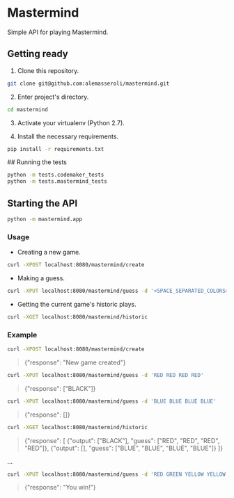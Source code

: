 # Mastermind

Simple API for playing Mastermind.

## Getting ready

1) Clone this repository.

```sh
git clone git@github.com:alemasseroli/mastermind.git
```

2) Enter project's directory.

```sh
cd mastermind
```

3) Activate your virtualenv (Python 2.7).

4) Install the necessary requirements.

```sh
pip install -r requirements.txt
```

## Running the tests

```sh
python -m tests.codemaker_tests
python -m tests.mastermind_tests
```

## Starting the API

```sh
python -m mastermind.app
```

### Usage

- Creating a new game.

```sh
curl -XPOST localhost:8080/mastermind/create
```

- Making a guess.

```sh
curl -XPUT localhost:8080/mastermind/guess -d '<SPACE_SEPARATED_COLORS>'
```

- Getting the current game's historic plays.

```sh
curl -XGET localhost:8080/mastermind/historic
```

### Example

```sh
curl -XPOST localhost:8080/mastermind/create
```
> {"response": "New game created"}

```sh
curl -XPUT localhost:8080/mastermind/guess -d 'RED RED RED RED'
```
> {"response": ["BLACK"]}

```sh
curl -XPUT localhost:8080/mastermind/guess -d 'BLUE BLUE BLUE BLUE'
```
> {"response": []}


```sh
curl -XGET localhost:8080/mastermind/historic
```

> {"response": [
    {"output": ["BLACK"], "guess": ["RED", "RED", "RED", "RED"]},
    {"output": [], "guess": ["BLUE", "BLUE", "BLUE", "BLUE"]}
    ]}

...

```sh
curl -XPUT localhost:8080/mastermind/guess -d 'RED GREEN YELLOW YELLOW'
```
> {"response": "You win!"}
